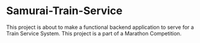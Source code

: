 # Samurai-Train-Service
This project is about to make a functional backend application to serve for a Train Service System. This project is a part of a Marathon Competition.
